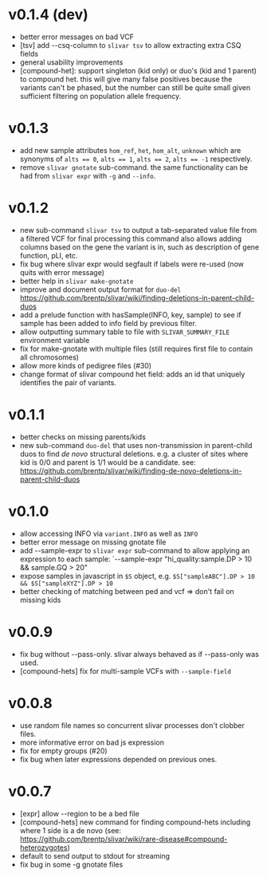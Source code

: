 v0.1.4 (dev)
============
+ better error messages on bad VCF
+ [tsv] add --csq-column to `slivar tsv` to allow extracting extra CSQ fields
+ general usability improvements
+ [compound-het]: support singleton (kid only) or duo's (kid and 1 parent) to compound het. this will give many false positives because
  the variants can't be phased, but the number can still be quite small given sufficient filtering on population allele frequency.

v0.1.3
======
+ add new sample attributes `hom_ref`, `het`, `hom_alt`, `unknown` which are synonyms of `alts == 0`, `alts == 1`, `alts == 2`, `alts == -1` respectively.
+ remove `slivar gnotate` sub-command. the same functionality can be had from `slivar expr` with `-g` and `--info`.

v0.1.2
======
+ new sub-command `slivar tsv` to output a tab-separated value file from a filtered VCF for final processing
  this command also allows adding columns based on the gene the variant is in, such as description of gene
  function, pLI, etc.
+ fix bug where slivar expr would segfault if labels were re-used (now quits with error message)
+ better help in `slivar make-gnotate`
+ improve and document output format for `duo-del` https://github.com/brentp/slivar/wiki/finding-deletions-in-parent-child-duos
+ add a prelude function with hasSample(INFO, key, sample) to see if sample has been added to info field by previous filter.
+ allow outputting summary table to file with `SLIVAR_SUMMARY_FILE` environment variable
+ fix for make-gnotate with multiple files (still requires first file to contain all chromosomes)
+ allow more kinds of pedigree files (#30)
+ change format of slivar compound het field: adds an id that uniquely identifies the pair of variants.

v0.1.1
======
+ better checks on missing parents/kids
+ new sub-command `duo-del` that uses non-transmission in parent-child duos to find *de novo* structural deletions.
  e.g. a cluster of sites where kid is 0/0 and parent is 1/1 would be a candidate.
  see: https://github.com/brentp/slivar/wiki/finding-de-novo-deletions-in-parent-child-duos

v0.1.0
======
+ allow accessing INFO via `variant.INFO` as well as `INFO`
+ better error message on missing gnotate file
+ add --sample-expr to `slivar expr` sub-command to allow applying an expression to each sample:
   `--sample-expr "hi_quality:sample.DP > 10 && sample.GQ > 20"
+ expose samples in javascript in `$S` object, e.g. `$S["sampleABC"].DP > 10 && $S["sampleXYZ"].DP > 10`
+ better checking of matching between ped and vcf => don't fail on missing kids

v0.0.9
======
+ fix bug without --pass-only. slivar always behaved as if --pass-only was used.
+ [compound-hets] fix for multi-sample VCFs with `--sample-field`

v0.0.8
======
+ use random file names so concurrent slivar processes don't clobber files.
+ more informative error on bad js expression
+ fix for empty groups (#20)
+ fix bug when later expressions depended on previous ones.


v0.0.7
======
+ [expr] allow --region to be a bed file
+ [compound-hets] new command for finding compound-hets including where 1 side is a de novo (see: https://github.com/brentp/slivar/wiki/rare-disease#compound-heterozygotes)
+ default to send output to stdout for streaming
+ fix bug in some -g gnotate files
